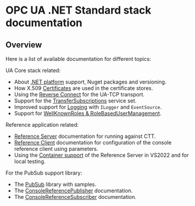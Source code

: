 # OPC UA .NET Standard stack documentation #

## Overview  ##

Here is a list of available documentation for different topics:

UA Core stack related:
* About [.NET platform](PlatformBuild.md) support, Nuget packages and versioning.
* How X.509 [Certificates](Certificates.md) are used in the certificate stores.
* Using the [Reverse Connect](ReverseConnect.md) for the UA-TCP transport.
* Support for the [TransferSubscriptions](TransferSubscription.md) service set.
* Improved support for [Logging](Logging.md) with `ILogger` and `EventSource`.
* Support for [WellKnownRoles & RoleBasedUserManagement](RoleBasedUserManagement.md).

Reference application related:
* [Reference Server](../Applications/ReferenceServer/README.md) documentation for running against CTT.
* [Reference Client](../Applications/ConsoleReferenceClient/README.md) documentation for configuration of the console reference client using parameters.
* Using the [Container support](ContainerReferenceServer.md) of the Reference Server in VS2022 and for local testing.

For the PubSub support library:
* The [PubSub](PubSub.md) library with samples.
* The [ConsoleReferencePublisher](../Applications/ConsoleReferencePublisher/README.md) documentation.
* The [ConsoleReferenceSubscriber](../Applications/ConsoleReferenceSubscriber/README.md) documentation.


  
